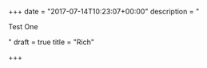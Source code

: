 +++
date = "2017-07-14T10:23:07+00:00"
description = "<p>Test One</p>"
draft = true
title = "Rich"

+++
